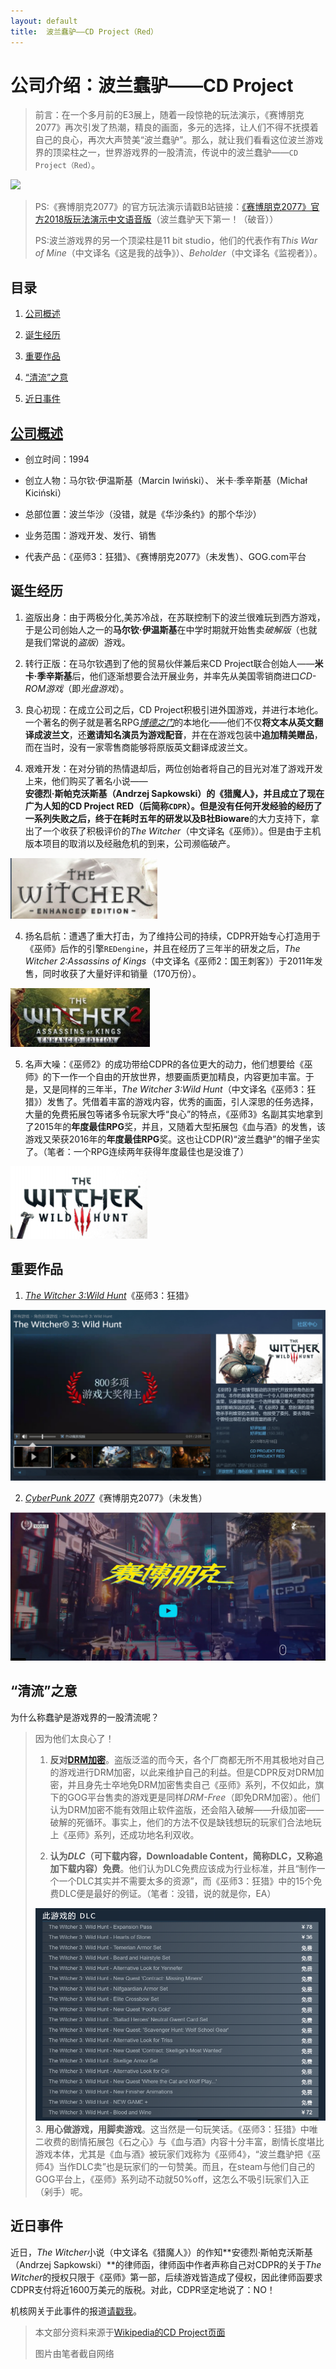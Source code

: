 ```yaml
---
layout: default
title:  波兰蠢驴——CD Project（Red）
---
```


# 公司介绍：波兰蠢驴——CD Project

>前言：在一个多月前的E3展上，随着一段惊艳的玩法演示，《赛博朋克2077》再次引发了热潮，精良的画面，多元的选择，让人们不得不抚摸着自己的良心，再次大声赞美“波兰蠢驴”。那么，就让我们看看这位波兰游戏界的顶梁柱之一，世界游戏界的一股清流，传说中的波兰蠢驴——`CD Project（Red）`。

![](https://upload.wikimedia.org/wikipedia/en/thumb/b/bf/CD_Projekt_Logo.png/330px-CD_Projekt_Logo.png)

>PS:《赛博朋克2077》的官方玩法演示请戳B站链接：<a href="https://www.bilibili.com/video/av30495570" target="_blank">《赛博朋克2077》官方2018版玩法演示中文语音版</a>（波兰蠢驴天下第一！（破音））
>
>PS:波兰游戏界的另一个顶梁柱是11 bit studio，他们的代表作有*This War of Mine*（中文译名《这是我的战争》）、*Beholder*（中文译名《监视者》）。

## 目录

1. <a href="#c1">公司概述</a>

2. <a href="#c2">诞生经历</a>

3. <a href="#c3">重要作品</a>

4. <a href="#c4">“清流”之意</a>

5. <a href="#c5">近日事件</a>

## <a href="c1">公司概述</a>

* 创立时间：1994

* 创立人物：马尔钦·伊温斯基（Marcin Iwiński）、
米卡·季辛斯基（Michał Kiciński）

* 总部位置：波兰华沙（没错，就是《华沙条约》的那个华沙）

* 业务范围：游戏开发、发行、销售

* 代表产品：《巫师3：狂猎》、《赛博朋克2077》（未发售）、GOG.com平台

## <a name="c2">诞生经历</a>

1. 盗版出身：由于两极分化,美苏冷战，在苏联控制下的波兰很难玩到西方游戏，于是公司创始人之一的**马尔钦·伊温斯基**在中学时期就开始售卖*破解版*（也就是我们常说的*盗版*）游戏。

2. 转行正版：在马尔钦遇到了他的贸易伙伴兼后来CD Project联合创始人——**米卡·季辛斯基**后，他们逐渐想要合法开展业务，并率先从美国零销商进口*CD-ROM游戏*（即*光盘游戏*）。

3. 良心初现：在成立公司之后，CD Project积极引进外国游戏，并进行本地化。一个著名的例子就是著名RPG<a href="https://zh.wikipedia.org/wiki/%E5%8D%9A%E5%BE%B7%E4%B9%8B%E9%97%A8" target="_blank">*博德之门*</a>的本地化——他们不仅**将文本从英文翻译成波兰文**，还**邀请知名演员为游戏配音**，并在在游戏包装中**追加精美赠品**，而在当时，没有一家零售商能够将原版英文翻译成波兰文。

3. 艰难开发：在对分销的热情退却后，两位创始者将自己的目光对准了游戏开发上来，他们购买了著名小说——**安德烈·斯帕克沃斯基（Andrzej Sapkowski）**的《猎魔人》，并且成立了现在广为人知的CD Project RED（后简称`CDPR`）。但是没有任何开发经验的经历了一系列失败之后，终于在耗时五年的研发以及B社**Bioware**的大力支持下，拿出了一个收获了积极评价的*The Witcher*（中文译名《巫师》）。但是由于主机版本项目的取消以及经融危机的到来，公司濒临破产。

![steam上的《巫师》简介](../images/lab03/The%20Witcher%20logo.png)

4. 扬名启航：遭遇了重大打击，为了维持公司的持续，CDPR开始专心打造用于《巫师》后作的引擎`REDengine`，并且在经历了三年半的研发之后，*The Witcher 2:Assassins of Kings*（中文译名《巫师2：国王刺客》）于2011年发售，同时收获了大量好评和销量（170万份）。

![steam上的《巫师2》](../images/lab03/The%20Witcher2%20logo.png)

5. 名声大噪：《巫师2》的成功带给CDPR的各位更大的动力，他们想要给《巫师》的下一作一个自由的开放世界，想要画质更加精良，内容更加丰富。于是，又是同样的三年半，*The Witcher 3:Wild Hunt*（中文译名《巫师3：狂猎》）发售了。凭借着丰富的游戏内容，优秀的画面，引人深思的任务选择，大量的免费拓展包等诸多令玩家大呼“良心”的特点，《巫师3》名副其实地拿到了2015年的**年度最佳RPG**奖，并且，又随着大型拓展包《血与酒》的发售，该游戏又荣获2016年的**年度最佳RPG**奖。这也让CDP(R)“波兰蠢驴”的帽子坐实了。（笔者：一个RPG连续两年获得年度最佳也是没谁了）

![](../images/lab03/The%20Witcher3%20logo.png)

## <a name="#3">重要作品</a>

1. *<a href="https://thewitcher.com/en/witcher3/" target="_blank">The Witcher 3:Wild Hunt</a>*《巫师3：狂猎》

![steam商店页面的《巫师3》](../images/lab03/The%20Witcher3.png)

2. *<a href="https://www.cyberpunk.net/zh-cn/" target="_blank">CyberPunk 2077</a>*《赛博朋克2077》（未发售）

![蠢驴官网的《赛博朋克2077》](../images/lab03/cyberpunk2077.png)

## <a name="c4">“清流”之意</a>

为什么称蠢驴是游戏界的一股清流呢？

>因为他们太良心了！
>
>1. **反对<a href="https://en.wikipedia.org/wiki/Digital_rights_management" target="_blank">DRM加密</a>**。盗版泛滥的而今天，各个厂商都无所不用其极地对自己的游戏进行DRM加密，以此来维护自己的利益。但是CDPR反对DRM加密，并且身先士卒地免DRM加密售卖自己《巫师》系列，不仅如此，旗下的GOG平台售卖的游戏更是同样*DRM-Free*（即免DRM加密）。他们认为DRM加密不能有效阻止软件盗版，还会陷入破解——升级加密——破解的死循环。事实上，他们的方法不仅是缺钱想玩的玩家们合法地玩上《巫师》系列，还成功地名利双收。
>
>2. **认为*DLC*（可下载内容，Downloadable Content，简称DLC，又称追加下载内容）免费**。他们认为DLC免费应该成为行业标准，并且“制作一个一个DLC其实并不需要太多的资源”，而《巫师3：狂猎》中的15个免费DLC便是最好的例证。（笔者：没错，说的就是你，EA）
>
>![](../images/lab03/The%20Witcher3%20DLC.png)
>3. **用心做游戏，用脚卖游戏**。这当然是一句玩笑话。《巫师3：狂猎》中唯二收费的剧情拓展包《石之心》与《血与酒》内容十分丰富，剧情长度堪比游戏本体，尤其是《血与酒》被玩家们戏称为《巫师4》，“波兰蠢驴把《巫师4》当作DLC卖”也是玩家们的一句赞美。而且，在steam与他们自己的GOG平台上，《巫师》系列动不动就50%off，这怎么不吸引玩家们入正（剁手）呢。

## <a name="c5">近日事件</a>

近日，*The Witcher*小说（中文译名《猎魔人》）的作知**安德烈·斯帕克沃斯基（Andrzej Sapkowski）**的律师函，律师函中作者声称自己对CDPR的关于*The Witcher*的授权只限于《巫师》第一部，后续游戏皆造成了侵权，因此律师函要求CDPR支付将近1600万美元的版税。对此，CDPR坚定地说了：NO！

机核网关于此事件的报道<a href="https://www.g-cores.com/articles/102615" target="_blank">请戳我</a>。

>本文部分资料来源于<a href="https://zh.wikipedia.org/wiki/CD_Projekt" target="_blank">Wikipedia的CD Project页面</a>
>
>图片由笔者截自网络